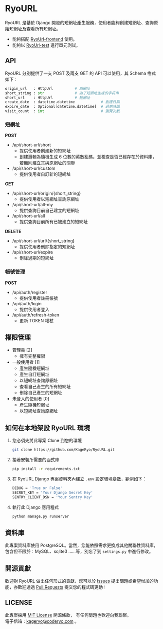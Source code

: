 # RyoURL
RyoURL 是基於 Django 開發的短網址產生服務，使用者能夠創建短網址、查詢原始短網址及查看所有短網址。  
- 能夠搭配 [RyoUrl-frontend](https://github.com/KageRyo/RyoURL-frontend) 使用。  
- 能夠以 [RyoUrl-test](https://github.com/KageRyo/RyoURL-test) 進行單元測試。
  
## API
RyoURL 分別提供了一支 POST 及兩支 GET 的 API 可以使用，其 Schema 格式如下：
```python
origin_url   : HttpUrl          # 原網址
short_string : str              # 為了短網址生成的字符串
short_url    : HttpUrl          # 短網址
create_date  : datetime.datetime            # 創建日期
expire_date  : Optional[datetime.datetime]  # 過期時間
visit_count  : int                          # 瀏覽次數
```
### 短網址
**POST**
- /api/short-url/short
    - 提供使用者創建新的短網址
    - 創建邏輯為隨機生成 6 位數的英數亂碼，並檢查是否已經存在於資料庫，若無則建立其與原網址的關聯
- /api/short-url/custom
    - 提供使用者自訂新的短網址
    
**GET**
- /api/short-url/origin/{short_string}
    - 提供使用者以短網址查詢原網址
- /api/short-url/all-my
    - 提供查詢目前自己建立的短網址
- /api/short-url/all
    - 提供查詢目前所有已被建立的短網址

**DELETE**
- /api/short-url/url/{short_string}
    - 提供使用者刪除指定的短網址
- /api/short-url/expire
    - 刪除過期的短網址

### 帳號管理
**POST**
- /api/auth/register
    - 提供使用者註冊帳號
- /api/auth/login
    - 提供使用者登入
- /api/auth/refresh-token
    - 更新 TOKEN 權杖
    
## 權限管理
- 管理員 [2]
    - 擁有完整權限
- 一般使用者 [1]
    - 產生隨機短網址
    - 產生自訂短網址
    - 以短網址查詢原網址
    - 查看自己產生的所有短網址
    - 刪除自己產生的短網址
- 未登入的使用者 [0]
    - 產生隨機短網址
    - 以短網址查詢原網址
  
## 如何在本地架設 RyoURL 環境
1. 您必須先將此專案 Clone 到您的環境
    ```bash
    git clone https://github.com/KageRyo/RyoURL.git
    ```
2. 接著安裝所需要的函式庫
    ```bash
    pip install -r requirements.txt
    ```
3. 在 RyoURL Django 專案資料夾內建立 `.env` 設定環境變數，範例如下：
    ```bash
    DEBUG = 'True or False'
    SECRET_KEY = 'Your Django Secret Key'
    SENTRY_CLIENT_DSN = 'Your Sentry Key'
    ```
4. 執行此 Django 應用程式
    ```bash
    python manage.py runserver
    ```

## 資料庫
此專案資料庫使用 PostgreSQL。當然，您能依照需求更換成其他關聯性資料庫，包含但不限於：MySQL、sqlite3 ......等，別忘了到 `settings.py` 中進行修改。

## 開源貢獻
歡迎對 RyoURL 做出任何形式的貢獻，您可以於 [Issues](https://github.com/KageRyo/RyoURL/issues) 提出問題或希望增加的功能，亦歡迎透過 [Pull Requests](https://github.com/KageRyo/RyoURL/pulls) 提交您的程式碼更動！

## LICENSE
此專案採用 [MIT License](License) 開源條款，
有任何問題也歡迎向我聯繫。  
電子信箱：[kageryo@coderyo.com](mailto:kageryo@coderyo.com) 。